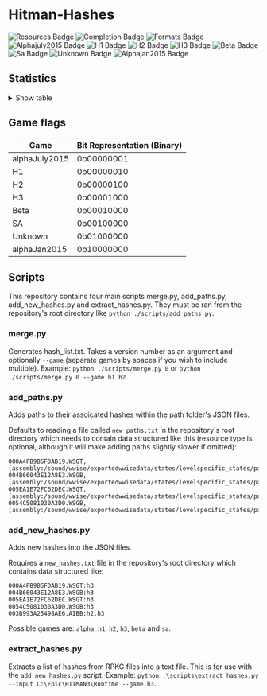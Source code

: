 # Hitman-Hashes
<!-- BADGES_START -->
![Resources Badge](https://img.shields.io/badge/Total%20Resources-1,603,809-blue.svg)
![Completion Badge](https://img.shields.io/badge/Total%20Completion-90.38%25-green.svg)
![Formats Badge](https://img.shields.io/badge/Formats%20completed-24/70-blue.svg)
![Alphajuly2015 Badge](https://img.shields.io/badge/Alphajuly2015%20Completion-100.00%25-green.svg)
![H1 Badge](https://img.shields.io/badge/H1%20Completion-87.91%25-yellow.svg)
![H2 Badge](https://img.shields.io/badge/H2%20Completion-99.60%25-green.svg)
![H3 Badge](https://img.shields.io/badge/H3%20Completion-99.72%25-green.svg)
![Beta Badge](https://img.shields.io/badge/Beta%20Completion-54.74%25-red.svg)
![Sa Badge](https://img.shields.io/badge/Sa%20Completion-99.46%25-green.svg)
![Unknown Badge](https://img.shields.io/badge/Unknown%20Completion-77.06%25-yellow.svg)
![Alphajan2015 Badge](https://img.shields.io/badge/Alphajan2015%20Completion-88.85%25-yellow.svg)
<!-- BADGES_END -->
## Statistics
<details>
<summary>Show table</summary>

<!-- STATISTICS_TABLE_START -->
|File Type|Total Resources|Correct Paths|Correct Percentage|Hints|Hint Percentage|
|---------|---------------|-------------|------------------|-----|---------------|
|AIBB     |1              |1            |100.00%           |0    |0.00%          |
|AIBX     |1              |1            |100.00%           |0    |0.00%          |
|AIBZ     |5              |5            |100.00%           |0    |0.00%          |
|AIRG     |56             |56           |100.00%           |0    |0.00%          |
|ALOC     |27056          |26631        |98.43%            |0    |0.00%          |
|ASEB     |5912           |5858         |99.09%            |0    |0.00%          |
|ASET     |13765          |13522        |98.23%            |0    |0.00%          |
|ASVA     |285            |285          |100.00%           |0    |0.00%          |
|ATMD     |18269          |17381        |95.14%            |0    |0.00%          |
|BLOB     |1              |1            |100.00%           |0    |0.00%          |
|BMSK     |61             |60           |98.36%            |0    |0.00%          |
|BORG     |7337           |7018         |95.65%            |0    |0.00%          |
|BOXC     |42             |41           |97.62%            |0    |0.00%          |
|CBLU     |2783           |2783         |100.00%           |0    |0.00%          |
|CLNG     |4              |4            |100.00%           |0    |0.00%          |
|CPPT     |2783           |2783         |100.00%           |0    |0.00%          |
|CRMD     |60             |60           |100.00%           |0    |0.00%          |
|DITL     |4              |4            |100.00%           |0    |0.00%          |
|DLGE     |51419          |51261        |99.69%            |0    |0.00%          |
|DSWB     |5              |5            |100.00%           |0    |0.00%          |
|ECPB     |2880           |2868         |99.58%            |0    |0.00%          |
|ECPT     |2880           |2868         |99.58%            |0    |0.00%          |
|ENUM     |2              |2            |100.00%           |0    |0.00%          |
|ERES     |407            |406          |99.75%            |0    |0.00%          |
|FXAC     |4              |4            |100.00%           |0    |0.00%          |
|FXAS     |360516         |357383       |99.13%            |0    |0.00%          |
|GFXF     |43             |43           |100.00%           |0    |0.00%          |
|GFXI     |12529          |12260        |97.85%            |2    |0.02%          |
|GFXV     |332            |325          |97.89%            |0    |0.00%          |
|GIDX     |1              |1            |100.00%           |0    |0.00%          |
|HIKC     |2              |2            |100.00%           |0    |0.00%          |
|JSON     |3251           |3030         |93.20%            |19   |0.58%          |
|LINE     |33616          |32393        |96.36%            |0    |0.00%          |
|LOCM     |18             |16           |88.89%            |0    |0.00%          |
|LOCR     |10540          |7434         |70.53%            |0    |0.00%          |
|MATB     |5611           |5587         |99.57%            |0    |0.00%          |
|MATE     |1133           |1073         |94.70%            |0    |0.00%          |
|MATI     |19111          |19083        |99.85%            |25   |0.13%          |
|MATT     |5610           |5586         |99.57%            |0    |0.00%          |
|MJBA     |21073          |20136        |95.55%            |0    |0.00%          |
|MRTN     |2344           |2289         |97.65%            |0    |0.00%          |
|MRTR     |862            |842          |97.68%            |0    |0.00%          |
|NAVP     |84             |84           |100.00%           |0    |0.00%          |
|ORES     |9              |9            |100.00%           |0    |0.00%          |
|PREL     |147            |146          |99.32%            |0    |0.00%          |
|PRIM     |44601          |43149        |96.74%            |2    |0.00%          |
|REPO     |3              |2            |66.67%            |0    |0.00%          |
|RTLV     |147            |141          |95.92%            |3    |2.04%          |
|SCDA     |940            |879          |93.51%            |0    |0.00%          |
|SDEF     |509            |506          |99.41%            |0    |0.00%          |
|TBLU     |58367          |57933        |99.26%            |394  |0.68%          |
|TELI     |65725          |35694        |54.31%            |0    |0.00%          |
|TEMP     |88926          |87969        |98.92%            |442  |0.50%          |
|TEXD     |49956          |48835        |97.76%            |7    |0.01%          |
|TEXT     |45273          |44223        |97.68%            |7    |0.02%          |
|UICB     |481            |478          |99.38%            |0    |0.00%          |
|UICT     |481            |478          |99.38%            |0    |0.00%          |
|VIDB     |101            |100          |99.01%            |0    |0.00%          |
|VTXD     |11307          |11292        |99.87%            |0    |0.00%          |
|WBNK     |1550           |970          |62.58%            |1    |0.06%          |
|WMDA     |9              |9            |100.00%           |0    |0.00%          |
|WSGB     |148            |145          |97.97%            |0    |0.00%          |
|WSGT     |148            |145          |97.97%            |0    |0.00%          |
|WSWB     |63             |63           |100.00%           |0    |0.00%          |
|WSWT     |68             |68           |100.00%           |0    |0.00%          |
|WWEM     |385679         |281407       |72.96%            |75299|19.52%         |
|WWES     |190023         |190023       |100.00%           |0    |0.00%          |
|WWEV     |27643          |26179        |94.70%            |103  |0.37%          |
|WWFX     |18803          |17240        |91.69%            |0    |0.00%          |
|YSHP     |4              |4            |100.00%           |0    |0.00%          |
<!-- STATISTICS_TABLE_END -->
</details>

## Game flags
| Game          | Bit Representation (Binary) |
|---------------|-----------------------------|
| alphaJuly2015 | 0b00000001                  |
| H1            | 0b00000010                  |
| H2            | 0b00000100                  |
| H3            | 0b00001000                  |
| Beta          | 0b00010000                  |
| SA            | 0b00100000                  |
| Unknown       | 0b01000000                  |
| alphaJan2015  | 0b10000000                  |

## Scripts
This repository contains four main scripts merge.py, add_paths.py, add_new_hashes.py and extract_hashes.py. They must be ran from the repository's root directory like `python ./scripts/add_paths.py`.

### merge.py
Generates hash_list.txt. Takes a version number as an argument and optionally `--game` (separate games by spaces if you wish to include multiple). Example: `python ./scripts/merge.py 0` or `python ./scripts/merge.py 0 --game h1 h2`.

### add_paths.py
Adds paths to their assoicated hashes within the path folder's JSON files.

Defaults to reading a file called `new_paths.txt` in the repository's root directory which needs to contain data structured like this (resource type is optional, although it will make adding paths slightly slower if omitted):

```
000A4FB9B5FDAB19.WSGT,[assembly:/sound/wwise/exportedwwisedata/states/levelspecific_states/paris/fashionshowmusic_level_state.wwisestategroup].pc_entitytype
004B66043E12A8E3.WSGB,[assembly:/sound/wwise/exportedwwisedata/states/levelspecific_states/paris/fashionshowmusic_level_state.wwisestategroup].pc_entityblueprint
005EA1E72FC62DEC.WSGT,[assembly:/sound/wwise/exportedwwisedata/states/levelspecific_states/paris/paris_rain_puddle_state.wwisestategroup].pc_entitytype
0054C5081030A3D0.WSGB,[assembly:/sound/wwise/exportedwwisedata/states/levelspecific_states/paris/paris_rain_puddle_state.wwisestategroup].pc_entityblueprint
```

### add_new_hashes.py
Adds new hashes into the JSON files.

Requires a `new_hashes.txt` file in the repository's root directory which contains data structured like:

```
000A4FB9B5FDAB19.WSGT:h3
004B66043E12A8E3.WSGB:h3
005EA1E72FC62DEC.WSGT:h3
0054C5081030A3D0.WSGB:h3
003B993A25498AE6.AIBB:h2,h3
```

Possible games are: `alpha`, `h1`, `h2`, `h3`, `beta` and `sa`.

### extract_hashes.py
Extracts a list of hashes from RPKG files into a text file. This is for use with the `add_new_hashes.py` script. Example: `python .\scripts\extract_hashes.py --input C:\Epic\HITMAN3\Runtime --game h3`.